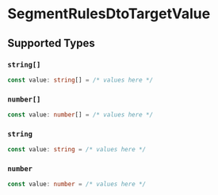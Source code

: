 # SegmentRulesDtoTargetValue


## Supported Types

### `string[]`

```typescript
const value: string[] = /* values here */
```

### `number[]`

```typescript
const value: number[] = /* values here */
```

### `string`

```typescript
const value: string = /* values here */
```

### `number`

```typescript
const value: number = /* values here */
```


